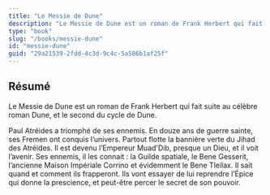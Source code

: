 ```yaml
---
title: "Le Messie de Dune"
description: "Le Messie de Dune est un roman de Frank Herbert qui fait suite au célèbre roman Dune, et le second du cycle de Dune."
type: "book"
slug: "/books/messie-dune"
id: "messie-dune"
guid: "29a21539-2fdd-4c3d-9c4c-5a586b1af25f"
---
```


## Résumé

Le Messie de Dune est un roman de Frank Herbert qui fait suite au célèbre roman Dune, et le second du cycle de Dune.

Paul Atréides a triomphé de ses ennemis. En douze ans de guerre sainte, ses Fremen ont conquis l’univers. Partout flotte la bannière verte du Jihad des Atréides. Il est devenu l’Empereur Muad'Dib, presque un Dieu, et il voit l’avenir. Ses ennemis, il les connait : la Guilde spatiale, le Bene Gesserit, l’ancienne Maison Impériale Corrino et évidemment le Bene Tleilax. Il sait quand et comment ils frapperont. Ils vont essayer de lui reprendre l’Épice qui donne la prescience, et peut-être percer le secret de son pouvoir.